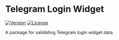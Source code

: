 # Telegram Login Widget

[![Version](https://img.shields.io/npm/v/telegram-login-widget)](https://www.npmjs.com/package/telegram-login-widget)
[![License](https://img.shields.io/npm/l/telegram-login-widget)](LICENSE)

A package for validating Telegram login widget data.